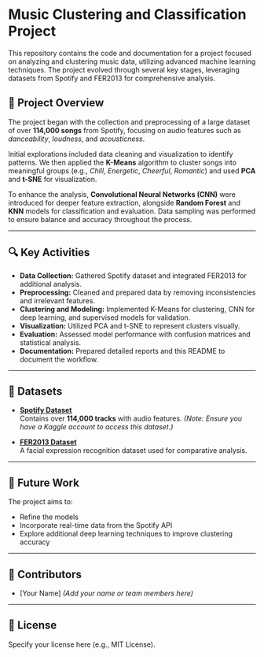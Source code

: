 # Music Clustering and Classification Project

This repository contains the code and documentation for a project focused on analyzing and clustering music data, utilizing advanced machine learning techniques. The project evolved through several key stages, leveraging datasets from Spotify and FER2013 for comprehensive analysis.

## 📌 Project Overview

The project began with the collection and preprocessing of a large dataset of over **114,000 songs** from Spotify, focusing on audio features such as *danceability*, *loudness*, and *acousticness*.  

Initial explorations included data cleaning and visualization to identify patterns. We then applied the **K-Means** algorithm to cluster songs into meaningful groups (e.g., *Chill*, *Energetic*, *Cheerful*, *Romantic*) and used **PCA** and **t-SNE** for visualization.  

To enhance the analysis, **Convolutional Neural Networks (CNN)** were introduced for deeper feature extraction, alongside **Random Forest** and **KNN** models for classification and evaluation. Data sampling was performed to ensure balance and accuracy throughout the process.

---

## 🔍 Key Activities

- **Data Collection:** Gathered Spotify dataset and integrated FER2013 for additional analysis.  
- **Preprocessing:** Cleaned and prepared data by removing inconsistencies and irrelevant features.  
- **Clustering and Modeling:** Implemented K-Means for clustering, CNN for deep learning, and supervised models for validation.  
- **Visualization:** Utilized PCA and t-SNE to represent clusters visually.  
- **Evaluation:** Assessed model performance with confusion matrices and statistical analysis.  
- **Documentation:** Prepared detailed reports and this README to document the workflow.  

---

## 📂 Datasets

- **[Spotify Dataset](https://www.kaggle.com/datasets/maharshipandya/-spotify-tracks-dataset)**  
  Contains over **114,000 tracks** with audio features. *(Note: Ensure you have a Kaggle account to access this dataset.)*

- **[FER2013 Dataset](https://www.kaggle.com/datasets/msambare/fer2013)**  
  A facial expression recognition dataset used for comparative analysis.  

---

## 🚀 Future Work

The project aims to:
- Refine the models  
- Incorporate real-time data from the Spotify API  
- Explore additional deep learning techniques to improve clustering accuracy  

---

## 👥 Contributors

- [Your Name] *(Add your name or team members here)*

---

## 📜 License

Specify your license here (e.g., MIT License).  
